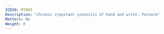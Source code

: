 ```yaml
---
ICD10: M7003
Description: "Chronic crepitant synovitis of hand and wrist: Forearm"
Matters: No
Weight: 0
---
```


